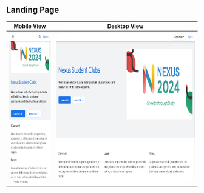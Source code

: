 ## Landing Page

| Mobile View | Desktop View |
|-------------|--------------|
| <img src="nexus/LandingPage-mobile.png" alt="Mobile View" style="height: 400px; border-radius: 30px;"> | <img src="nexus/LandingPage-web.png" alt="Desktop View" style="height: 400px; border-radius: 30px;"> |
